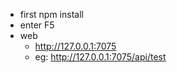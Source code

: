 - first npm install
- enter F5
- web
  - http://127.0.0.1:7075
  - eg: http://127.0.0.1:7075/api/test
